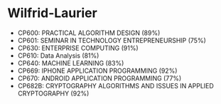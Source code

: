 # Wilfrid-Laurier

* CP600: PRACTICAL ALGORITHM DESIGN (89%)
* CP601: SEMINAR IN TECHNOLOGY ENTREPRENEURSHIP (75%)
* CP630: ENTERPRISE COMPUTING (91%)
* CP610: Data Analysis (81%)
* CP640: MACHINE LEARNING (83%)
* CP669: IPHONE APPLICATION PROGRAMMING (92%)
* CP670: ANDROID APPLICATION PROGRAMMING (77%)
* CP682B: CRYPTOGRAPHY ALGORITHMS AND ISSUES IN APPLIED CRYPTOGRAPHY (92%)
